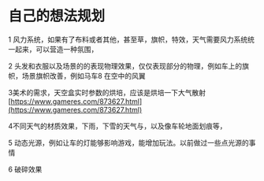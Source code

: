 # 自己的想法规划

1 风力系统，如果有了布料或者其他，甚至草，旗帜，特效，天气需要风力系统统一起来，可以营造一种氛围，

2 头发和衣服以及场景的的表现物理效果，仅仅表现部分的物理，例如车上的旗帜，场景旗帜改善，例如马车8 在空中的风翼

3美术的需求，天空盒实时参数的烘培，应该是烘培一下大气散射[https://www.gameres.com/873627.html](https://www.gameres.com/873627.html)

4不同天气的材质效果，下雨，下雪的天气与，以及像车轮地面划痕等，

5 动态光源，例如让车的灯能够影响游戏，能增加玩法。以前做过一些点光源的事情

6 破碎效果



